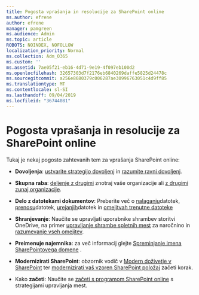 ```yaml
---
title: Pogosta vprašanja in resolucije za SharePoint online
ms.author: efrene
author: efrene
manager: pamgreen
ms.audience: Admin
ms.topic: article
ROBOTS: NOINDEX, NOFOLLOW
localization_priority: Normal
ms.collection: Adm_O365
ms.custom: ''
ms.assetid: 7ae05f21-eb16-4d71-9e19-4f097eb100d2
ms.openlocfilehash: 32657303d7f2176eb6840269daffe5825d24478c
ms.sourcegitcommit: a256e8680379c006287ae30996763051c4d9ff85
ms.translationtype: MT
ms.contentlocale: sl-SI
ms.lasthandoff: 09/04/2019
ms.locfileid: "36744081"
---
```

# <a name="sharepoint-online-common-issues-and-resolutions"></a>Pogosta vprašanja in resolucije za SharePoint online

Tukaj je nekaj pogosto zahtevanih tem za vprašanja SharePoint online:

- **Dovoljenja**: [ustvarite strategijo dovoljenj](https://docs.microsoft.com/sharepoint/default-sharepoint-groups) in [razumite ravni dovoljenj](https://docs.microsoft.com/sharepoint/understanding-permission-levels).

- **Skupna raba**: [deljenje z drugimi](https://docs.microsoft.com/sharepoint/default-sharepoint-groups) znotraj vaše organizacije ali [z drugimi zunaj organizacije](https://docs.microsoft.com/sharepoint/external-sharing-overview).

- **Delo z datotekami dokumentov**: Preberite več o [nalaganju](https://support.office.com/article/Upload-a-folder-or-files-to-a-document-library-eb18fcba-c953-4d45-8d90-8da66edeacdb)datotek, [prenosu](https://support.office.com/article/Download-files-and-folders-from-OneDrive-or-SharePoint-5c7397b7-19c7-4893-84fe-d02e8fa5df05)datotek, [urejanjih](https://support.office.com/article/Edit-a-document-in-a-document-library-02d8497f-1c13-4114-949a-b8466f639b07)datotek in [omejitvah trenutne datoteke](https://support.office.com/article/invalid-file-names-and-file-types-in-onedrive-onedrive-for-business-and-sharepoint-64883a5d-228e-48f5-b3d2-eb39e07630fa)

- **Shranjevanje**: Naučite se upravljati uporabnike shrambe</a>v storitvi OneDrive, na primer [upravljanje shrambe spletnih mest](https://docs.microsoft.com/sharepoint/manage-site-collection-storage-limits) za naročnino in [razumevanje vseh omejitev](https://docs.microsoft.com/office365/servicedescriptions/sharepoint-online-service-description/sharepoint-online-limits).

- **Preimenuje najemnika**: za več informacij glejte [Spreminjanje imena SharePointovega domene](https://docs.microsoft.com/sharepoint/change-your-sharepoint-domain-name) .

- **Modernizirati SharePoint**: obzornik vodič v [Modern doživetje v SharePoint](https://docs.microsoft.com/sharepoint/guide-to-sharepoint-modern-experience) ter [modernizirati vaš vzoren SharePoint položaj](https://docs.microsoft.com/sharepoint/dev/transform/modernize-classic-sites) začeti korak.

- Kako **začeti**: Naučite se [začeti s programom SharePoint online](https://docs.microsoft.com/sharepoint/introduction) s strategijami upravljanja mest.